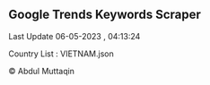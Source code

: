 

## Google Trends Keywords Scraper 
 
Last Update 06-05-2023 , 04:13:24

Country List :
VIETNAM.json



© Abdul Muttaqin 
